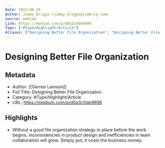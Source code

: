 ```yaml
---
Date: 2022-06-25
Author: Jimmy Briggs <jimmy.briggs@jimbrig.com>
Source: medium
Link: https://medium.com/p/d0a3c0de9906
Tags: ["#Type/Highlight/Article"]
Aliases: ["Designing Better File Organization", "Designing Better File Organization"]
---
```

# Designing Better File Organization

## Metadata
- Author: [[Gerren Lamson]]
- Full Title: Designing Better File Organization
- Category: #Type/Highlight/Article
- URL: https://medium.com/p/d0a3c0de9906

## Highlights
- Without a good file organization strategy in place before the work begins, inconsistencies in product design and inefficiencies in team collaboration will grow. Simply put, it costs the business money.
